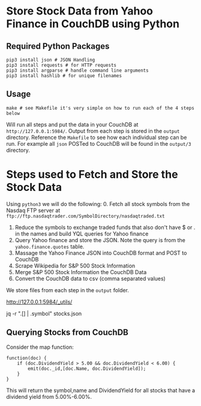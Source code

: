 # Store Stock Data from Yahoo Finance in CouchDB using Python

## Required Python Packages
```pip3 install bs4 # Beautiful Soup
pip3 install json # JSON Handling
pip3 install requests # for HTTP requests
pip3 install argparse # handle command line arguments
pip3 install hashlib # for unique filenames
```

## Usage
```make # see Makefile it's very simple on how to run each of the 4 steps below```

Will run all steps and put the data in your CouchDB at `http://127.0.0.1:5984/`. Output from each step is stored in the `output` directory. Reference the `Makefile` to see how each individual step can be run. For example all `json` POSTed to CouchDB will be found in the `output/3` directory.

# Steps used to Fetch and Store the Stock Data
Using `python3` we will do the following:
0. Fetch all stock symbols from the Nasdaq FTP server at `ftp://ftp.nasdaqtrader.com/SymbolDirectory/nasdaqtraded.txt`
1. Reduce the symbols to exchange traded funds that also don't have $ or . in the names and build YQL queries for Yahoo finance
2. Query Yahoo finance and store the JSON. Note the query is from the `yahoo.finance.quotes` table.
3. Massage the Yahoo Finance JSON into CouchDB format and POST to CouchDB
4. Scrape Wikipedia for S&P 500 Stock Information
5. Merge S&P 500 Stock Information the CouchDB Data
5. Convert the CouchDB data to csv (comma separated values)

We store files from each step in the `output` folder.

http://127.0.0.1:5984/_utils/

jq -r ".[] | .symbol" stocks.json

## Querying Stocks from CouchDB

Consider the map function:

```
function(doc) {
    if (doc.DividendYield > 5.00 && doc.DividendYield < 6.00) {
        emit(doc._id,[doc.Name, doc.DividendYield]);
    }
}
```

This will return the symbol,name and DividendYield for all stocks that have a dividend yield from 5.00%-6.00%.
